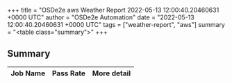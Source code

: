 +++
title = "OSDe2e aws Weather Report 2022-05-13 12:00:40.20460631 +0000 UTC"
author = "OSDe2e Automation"
date = "2022-05-13 12:00:40.20460631 +0000 UTC"
tags = ["weather-report", "aws"]
summary = "<table class=\"summary\"></table>"
+++
## Summary

| Job Name | Pass Rate | More detail |
|----------|-----------|-------------|




